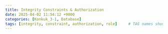 ```yaml
---
title: Integrity Constraints & Authorization
date: 2025-04-02 11:54:12 +9000
categories: [Konkuk_3-1, Database]
tags: [integrity, constraint, authorization, role]     # TAG names should always be lowercase
---
```


